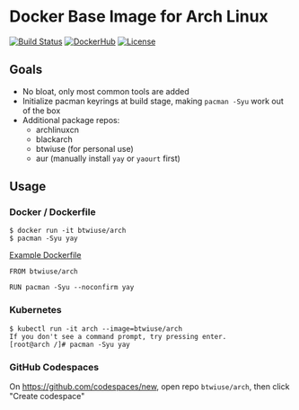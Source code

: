 # Docker Base Image for Arch Linux

[![Build Status](https://travis-ci.org/archlinux/archlinux-docker.svg?branch=master)](https://travis-ci.org/archlinux/archlinux-docker)
[![DockerHub](https://img.shields.io/docker/pulls/btwiuse/arch.svg)](https://hub.docker.com/r/btwiuse/arch)
[![License](https://img.shields.io/github/license/btwiuse/arch?color=%23000&style=flat-round)](https://github.com/btwiuse/arch/blob/master/LICENSE)

## Goals

* No bloat, only most common tools are added
* Initialize pacman keyrings at build stage, making `pacman -Syu` work out of the box
* Additional package repos:
  - archlinuxcn
  - blackarch
  - btwiuse (for personal use)
  - aur (manually install `yay` or `yaourt` first)

## Usage

### Docker / Dockerfile

```
$ docker run -it btwiuse/arch
$ pacman -Syu yay
```

[Example Dockerfile](.devcontainer/Dockerfile)
```
FROM btwiuse/arch

RUN pacman -Syu --noconfirm yay
```

### Kubernetes

```
$ kubectl run -it arch --image=btwiuse/arch
If you don't see a command prompt, try pressing enter.
[root@arch /]# pacman -Syu yay
```

### GitHub Codespaces

On https://github.com/codespaces/new, open repo `btwiuse/arch`, then click "Create codespace"
